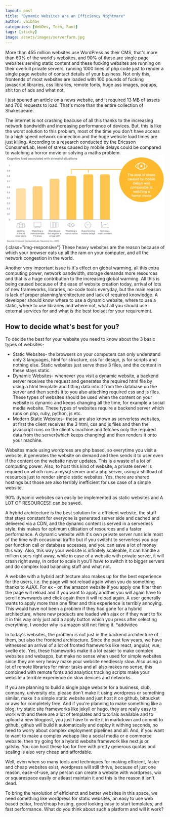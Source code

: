 ```yaml
---
layout: post
title: "Dynamic Websites are an Efficiency Nightmare"
author: vaibhav
categories: [WebDev, Tech, Rant]
tags: [sticky]
image: assets/images/serverfarm.jpg
---
```

More than 455 million websites use WordPress as their CMS, that's more than 60% of the world's websites, and 90% of these are single page websites serving static content and these fucking websites are running on their overkill private servers, running 1000 lines of php code just to render a single page website of contact details of your business. Not only this, frontends of most websites are loaded with 100 pounds of fucking javascript libraries, css libraries, remote fonts, huge ass images, popups, shit ton of ads and what not.

I just opened an article on a news website, and it required 13 MB of assets and 700 requests to load. That's more than the entire collection of Shakespeare.

The internet is not crashing beacuse of all this thanks to the increasing network bandwidth and increasing performance of devices. But, this is like the worst solution to this problem, most of the time you don't have access to a high speed network connection and the huge website load times are just killing. According to a research conducted by the Ericsson ConsumerLab, level of stress caused by mobile delays could be compared to watching a horror movie or solving a maths problem. 
![research_graph](/assets/images/errcison_website_research.webp){:class="img-responsive"} 
These heavy websites are the reason because of which your browser eats up all the ram on your computer, and all the network congestion in the world.

Another very important issue is it's effect on global warming, all this extra computing power, network bandwidth, storage demands more resources and that is a huge contribution to the increasing global warming.
All this is being caused because of the ease of website creation today, arrival of lots of new frameworks, libraries, no-code tools everyday, but the main reason is lack of proper planning/architecture and lack of required knowledge. A developer should know where to use a dynamic website, where to use a static, where to use libraries and where not, what all you should use external services for and what is the best toolset for your requirement.

## How to decide what's best for you?
To decide the best for your website you need to know about the 3 basic types of websites-
+ Static Websites- the browsers on your computers can only understand only 3 languages, html for structure, css for design, js for scripts and nothing else. Static websites just serve these 3 files, and the content in these stays static.
+ Dynamic Websites- whenever you visit a dynamic website, a backend server receives the request and generates the required html  file by using a html template and fitting data into it from the database on the server and then sends it to you also attaching required css and js files. These types of websites should be used when the content on your website is dynamic and keeps changing all the time, for example a social media website. These types of websites require a backend server which runs on php, ruby, python, js etc.
+ Modern Static Websites- these are also known as serverless websites, at first the client receives the 3 html, css and js files and then the javascript runs on the client's machine and fetches only the required data from the server(which keeps changing) and then renders it onto your machine.

Websites made using wordpress are php based, so everytime you visit a website, it generates the website on demand and then sends it to user even if the content on the website never updates. This is a waste of a lot of computing power. Also, to host this kind of website, a private server is required on which runs a mysql server and a php server, using a shitload of resources just to render simple static websites. Yes, there are shared hostings but those are also terribly inefficient for use case of a simple website.

90% dynamic websites can easily be implemented as static websites and A LOT OF RESOURCES!! can be saved. 

A hybrid architecture is the best solution for a efficient website, the stuff that stays constant for everyone is generated server side and cached and delivered via a CDN, and the dynamic content is served in a serverless style, this makes for optimum utilisation of resources and a faster performance. A dynamic website with it's own private server runs idle most of the time with occasional traffic but if you switcht to serverless you pay per function call or database accesses, and you can save a lot of money this way. Also, this way your website is infinitely scaleable, it can handle a million users right away, while in case of a website with private server, it will crash right away, in order to scale it you'll have to switch it to bigger servers and do complex load balancing stuff and what not.

A website with a hybrid architecture also makes up for the best experience for the users, i.e. the page will not reload again when you do something thanks to AJAX. For ex - on the amazon website if you apply one filter then the page will reload and if you want to apply another you will again have to scroll downwards and click again then it will reload again. A user generally wants to apply more than one filter and this experience is terribly annoying. This would have not been a problem if they had gone for a hybrid architecture, where new products are loaded with ajax or if they want to fix it in this way only just add a apply button which you press after selecting everything, I wonder why is amazon still not fixing it.
*addvideo

In today's websites, the problem is not just in the backend architecture of them, but also the frontend architecture. Since the past few years, we have witnessed an arrival of a lot of fronted frameworks like react, angular, vue, svelte etc. Yes, these frameworks make it a lot easier to make complex websites and webapps, but make no sense when used for simple websites since they are very heavy make your website needlessly slow. Also using a lot of remote libraries for minor tasks and all also makes no sense, this combined with remote fonts and analytics tracking scripts make your website a terrible experience on slow devices and networks.

If you are planning to build a single page website for a business, club, company, university etc. please don't make it using wordpress or something similar, make it a simple static website and just host it on github, bitbucket or aws for completely free. And if you're planning to make something like a blog, try static site frameworks like jekyll or hugo, they are really easy to work with and there are a lot of templates and tutorials available and to upload a new blogpost, you just have to write it in markdown and commit to github, github will build it automatically and deploy it withing seconds, no need to worry about complex deployment pipelines and all. And, if you want to want to make a complex webapp like a social media or e commerce website, then try going for a hybrid website framework like next.js or gatsby. You can host these too for free with pretty generous quotas and scaling is also very cheap and affordable.

Well, even when so many tools and techniques for making efficient, faster and cheap websites exist, wordpress will still thrive, because of just one reason, ease-of-use, any person can create a website with wordpress, wix or squarespace easily or atleast maintain it and this is the reason it isn't dead. 

To bring the revolution of efficienct and better websites in this space, we need something like wordpress for static websites, an easy to use web based editor, free/cheap hosting, good looking easy to start templates, and fast performance. What do you think about such a platform and will it work?